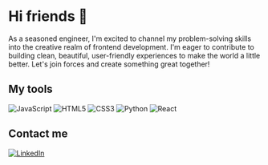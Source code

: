 # Hi friends :wave:
As a seasoned engineer, I'm excited to channel my problem-solving skills into the creative realm of frontend development. I'm eager to contribute to building clean, beautiful, user-friendly experiences to make the world a little better. Let's join forces and create something great together!
<!--
## My projects
- Personal portfolio
- Library App
- JavaScript Quiz
- Python memory game
-->

## My tools  
![JavaScript](https://img.shields.io/badge/javascript-%23323330.svg?style=for-the-badge&logo=javascript&logoColor=%23F7DF1E)
![HTML5](https://img.shields.io/badge/html5-%23E34F26.svg?style=for-the-badge&logo=html5&logoColor=white)
![CSS3](https://img.shields.io/badge/css3-%231572B6.svg?style=for-the-badge&logo=css3&logoColor=white)
![Python](https://img.shields.io/badge/python-3670A0?style=for-the-badge&logo=python&logoColor=ffdd54)
![React](https://img.shields.io/badge/react-%2320232a.svg?style=for-the-badge&logo=react&logoColor=%2361DAFB)

## Contact me
[
![LinkedIn](https://img.shields.io/badge/linkedin-%230077B5.svg?style=for-the-badge&logo=linkedin&logoColor=white)
](www.linkedin.com/in/asa-hellstrand)

<!--
**asahedev/asahedev** is a ✨ _special_ ✨ repository because its `README.md` (this file) appears on your GitHub profile.

Here are some ideas to get you started:

- 🔭 I’m currently working on ...
- 🌱 I’m currently learning ...
- 👯 I’m looking to collaborate on ...
- 🤔 I’m looking for help with ...
- 💬 Ask me about ...
- 📫 How to reach me: ...
- 😄 Pronouns: ...
- ⚡ Fun fact: ...
-->


